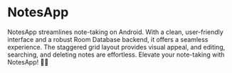 # NotesApp
NotesApp streamlines note-taking on Android. With a clean, user-friendly interface and a robust Room Database backend, it offers a seamless experience. The staggered grid layout provides visual appeal, and editing, searching, and deleting notes are effortless. Elevate your note-taking with NotesApp! 🚀📝
